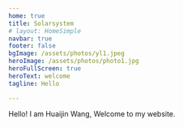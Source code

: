 ```yaml
---
home: true
title: Solarsystem
# layout: HomeSimple
navbar: true
footer: false
bgImage: /assets/photos/yl1.jpeg
heroImage: /assets/photos/photo1.jpg
heroFullScreen: true
heroText: welcome
tagline: Hello

---
```


<!-- <HomeSimple2 /> -->
Hello! I am Huaijin Wang, Welcome to my website.

<!-- <HomeSimple2 /> -->